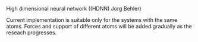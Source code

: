 High dimensional neural network ((HDNN) Jorg Behler)

Current implementation is suitable only for the systems with the same 
atoms. Forces and support of different atoms will be added gradually as 
the reseach progresses.


